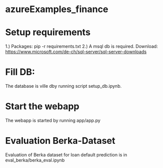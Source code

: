 # azureExamples_finance

# Setup requirements

1.) Packages: pip -r requirements.txt
2.) A msql db is required. Download: https://www.microsoft.com/de-ch/sql-server/sql-server-downloads

# Fill DB:

The database is ville dby running script setup_db.ipynb.

# Start the webapp

The webapp is started by running app/app.py

# Evaluation Berka-Dataset

Evaluation of Berka dataset for loan default prediction is in eval_berka/berka_eval.ipynb